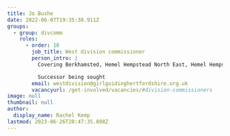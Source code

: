 ```yaml
---
title: Jo Bushe
date: 2022-06-07T19:35:38.911Z
groups:
  - group: divcomm
    roles:
      - order: 10
        job_title: West division commissioner
        person_intro: |
          Covering Berkhamsted, Hemel Hempstead North East, Hemel Hempstead North West, Hemel Hempstead South, Kings Langley and Tring.  

          Successor being sought 
        email: westdivision@girlguidinghertfordshire.org.uk
        vacancyurl: /get-involved/vacancies/#division-commissioners
image: null
thumbnail: null
author:
  display_name: Rachel Kemp
lastmod: 2023-06-26T20:47:35.898Z
---
```

